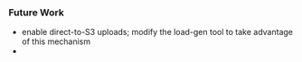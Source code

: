 

### Future Work

- enable direct-to-S3 uploads; modify the load-gen tool to take advantage of this mechanism
- 